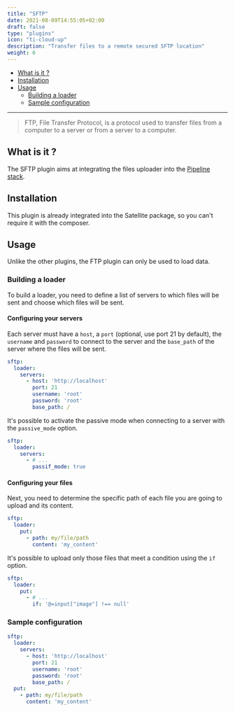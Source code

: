 ```yaml
---
title: "SFTP"
date: 2021-08-09T14:55:05+02:00
draft: false
type: "plugins"
icon: "ti-cloud-up"
description: "Transfer files to a remote secured SFTP location"
weight: 6
---
```


- [What is it ?](#what-is-it-)
- [Installation](#installation)
- [Usage](#usage)
    - [Building a loader](#building-a-loader)
    - [Sample configuration](#sample-configuration)
---

> FTP, File Transfer Protocol, is a protocol used to transfer files from a computer to a server or from a server to a 
> computer.

## What is it ?

The SFTP plugin aims at integrating the files uploader into the [Pipeline stack](https://github.com/php-etl/pipeline).

## Installation

This plugin is already integrated into the Satellite package, so you can't require it with the composer.

## Usage

Unlike the other plugins, the FTP plugin can only be used to load data.

### Building a loader

To build a loader, you need to define a list of servers to which files will be sent and choose which files will be sent.

#### Configuring your servers

Each server must have a `host`, a `port` (optional, use port 21 by default), the `username` and `password` to connect to the 
server and the `base_path` of the server where the files will be sent. 

```yaml
sftp:
  loader:
    servers:
      - host: 'http://localhost'
        port: 21
        username: 'root'
        password: 'root' 
        base_path: /
```

It's possible to activate the passive mode when connecting to a server with the `passive_mode` option.

```yaml
sftp:
  loader:
    servers:
      - # ...
        passif_mode: true
```

#### Configuring your files

Next, you need to determine the specific path of each file you are going to upload and its content.

```yaml
sftp:
  loader:
    put:
      - path: my/file/path
        content: 'my_content'
```

It's possible to upload only those files that meet a condition using the `if` option.
 
```yaml
sftp:
  loader:
    put:
      - # ...
        if: '@=input["image"] !== null'
```

### Sample configuration

```yaml
sftp:
  loader:
    servers:
      - host: 'http://localhost'
        port: 21
        username: 'root'
        password: 'root' 
        base_path: /
  put:
    - path: my/file/path
      content: 'my_content'
```
